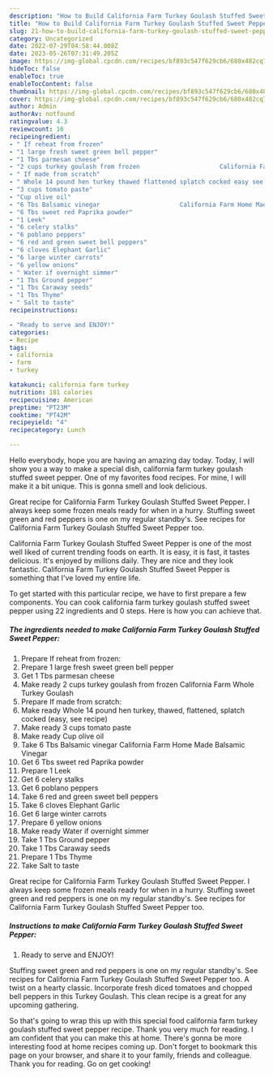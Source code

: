 ```yaml
---
description: "How to Build California Farm Turkey Goulash Stuffed Sweet Pepper the Delicious}"
title: "How to Build California Farm Turkey Goulash Stuffed Sweet Pepper the Delicious}"
slug: 21-how-to-build-california-farm-turkey-goulash-stuffed-sweet-pepper-the-delicious
category: Uncategorized
date: 2022-07-29T04:58:44.008Z
date: 2023-05-26T07:31:49.205Z
image: https://img-global.cpcdn.com/recipes/bf893c547f629cb6/680x482cq70/california-farm-turkey-goulash-stuffed-sweet-pepper-recipe-main-photo.jpg
hideToc: false
enableToc: true
enableTocContent: false
thumbnail: https://img-global.cpcdn.com/recipes/bf893c547f629cb6/680x482cq70/california-farm-turkey-goulash-stuffed-sweet-pepper-recipe-main-photo.jpg
cover: https://img-global.cpcdn.com/recipes/bf893c547f629cb6/680x482cq70/california-farm-turkey-goulash-stuffed-sweet-pepper-recipe-main-photo.jpg
author: Admin
authorAv: notfound
ratingvalue: 4.3
reviewcount: 16
recipeingredient:
- " If reheat from frozen"
- "1 large fresh sweet green bell pepper"
- "1 Tbs parmesan cheese"
- "2 cups turkey goulash from frozen                      California Farm Whole Turkey Goulash"
- " If made from scratch"
- " Whole 14 pound hen turkey thawed flattened splatch cocked easy see recipe"
- "3 cups tomato paste"
- "Cup olive oil"
- "6 Tbs Balsamic vinegar                      California Farm Home Made Balsamic Vinegar"
- "6 Tbs sweet red Paprika powder"
- "1 Leek"
- "6 celery stalks"
- "6 poblano peppers"
- "6 red and green sweet bell peppers"
- "6 cloves Elephant Garlic"
- "6 large winter carrots"
- "6 yellow onions"
- " Water if overnight simmer"
- "1 Tbs Ground pepper"
- "1 Tbs Caraway seeds"
- "1 Tbs Thyme"
- " Salt to taste"
recipeinstructions:

- "Ready to serve and ENJOY!"
categories:
- Recipe
tags:
- california
- farm
- turkey

katakunci: california farm turkey 
nutrition: 181 calories
recipecuisine: American
preptime: "PT23M"
cooktime: "PT42M"
recipeyield: "4"
recipecategory: Lunch

---
```



Hello everybody, hope you are having an amazing day today. Today, I will show you a way to make a special dish, california farm turkey goulash stuffed sweet pepper. One of my favorites food recipes. For mine, I will make it a bit unique. This is gonna smell and look delicious.

Great recipe for California Farm Turkey Goulash Stuffed Sweet Pepper. I always keep some frozen meals ready for when in a hurry. Stuffing sweet green and red peppers is one on my regular standby&#39;s. See recipes for California Farm Turkey Goulash Stuffed Sweet Pepper too.

California Farm Turkey Goulash Stuffed Sweet Pepper is one of the most well liked of current trending foods on earth. It is easy, it is fast, it tastes delicious. It's enjoyed by millions daily. They are nice and they look fantastic. California Farm Turkey Goulash Stuffed Sweet Pepper is something that I've loved my entire life.


To get started with this particular recipe, we have to first prepare a few components. You can cook california farm turkey goulash stuffed sweet pepper using 22 ingredients and 0 steps. Here is how you can achieve that.

<!--inarticleads1-->

##### The ingredients needed to make California Farm Turkey Goulash Stuffed Sweet Pepper:

1. Prepare  If reheat from frozen:
1. Prepare 1 large fresh sweet green bell pepper
1. Get 1 Tbs parmesan cheese
1. Make ready 2 cups turkey goulash from frozen                      California Farm Whole Turkey Goulash
1. Prepare  If made from scratch:
1. Make ready  Whole 14 pound hen turkey, thawed, flattened, splatch cocked (easy, see recipe)
1. Make ready 3 cups tomato paste
1. Make ready Cup olive oil
1. Take 6 Tbs Balsamic vinegar                      California Farm Home Made Balsamic Vinegar
1. Get 6 Tbs sweet red Paprika powder
1. Prepare 1 Leek
1. Get 6 celery stalks
1. Get 6 poblano peppers
1. Take 6 red and green sweet bell peppers
1. Take 6 cloves Elephant Garlic
1. Get 6 large winter carrots
1. Prepare 6 yellow onions
1. Make ready  Water if overnight simmer
1. Take 1 Tbs Ground pepper
1. Take 1 Tbs Caraway seeds
1. Prepare 1 Tbs Thyme
1. Take  Salt to taste


Great recipe for California Farm Turkey Goulash Stuffed Sweet Pepper. I always keep some frozen meals ready for when in a hurry. Stuffing sweet green and red peppers is one on my regular standby&#39;s. See recipes for California Farm Turkey Goulash Stuffed Sweet Pepper too. 

<!--inarticleads2-->

##### Instructions to make California Farm Turkey Goulash Stuffed Sweet Pepper:


1. Ready to serve and ENJOY!

Stuffing sweet green and red peppers is one on my regular standby&#39;s. See recipes for California Farm Turkey Goulash Stuffed Sweet Pepper too. A twist on a hearty classic. Incorporate fresh diced tomatoes and chopped bell peppers in this Turkey Goulash. This clean recipe is a great for any upcoming gathering. 

So that's going to wrap this up with this special food california farm turkey goulash stuffed sweet pepper recipe. Thank you very much for reading. I am confident that you can make this at home. There's gonna be more interesting food at home recipes coming up. Don't forget to bookmark this page on your browser, and share it to your family, friends and colleague. Thank you for reading. Go on get cooking!
